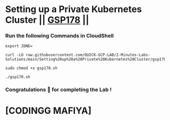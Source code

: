 # Setting up a Private Kubernetes Cluster || [GSP178](https://www.cloudskillsboost.google/focuses/867?parent=catalog) ||

### Run the following Commands in CloudShell

```
export ZONE=
```
```
curl -LO raw.githubusercontent.com/QUICK-GCP-LAB/2-Minutes-Labs-Solutions/main/Setting%20up%20a%20Private%20Kubernetes%20Cluster/gsp178.sh

sudo chmod +x gsp178.sh

./gsp178.sh
```

### Congratulations 🎉 for completing the Lab !

# [CODINGG MAFIYA]
